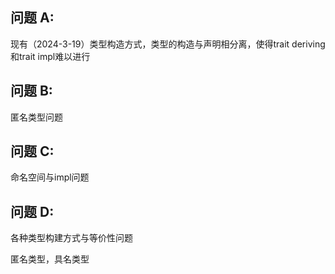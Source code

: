 ## 问题 A:
现有（2024-3-19）类型构造方式，类型的构造与声明相分离，使得trait deriving和trait impl难以进行
## 问题 B:
匿名类型问题
## 问题 C: 
命名空间与impl问题
## 问题 D:
各种类型构建方式与等价性问题


匿名类型，具名类型